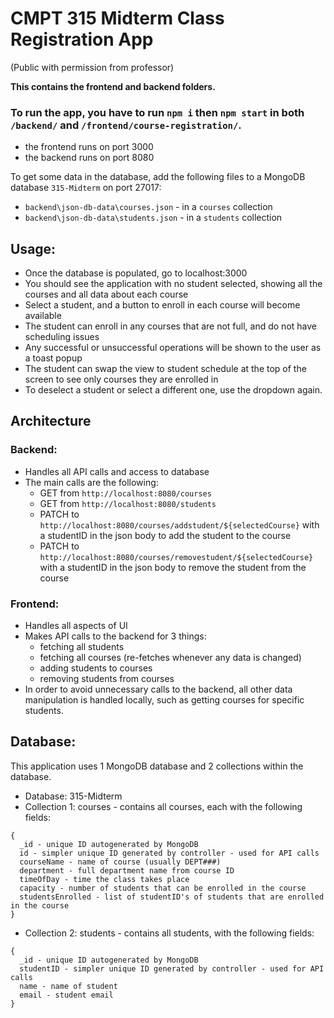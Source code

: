 # CMPT 315 Midterm Class Registration App
(Public with permission from professor)

**This contains the frontend and backend folders.**

### To run the app, you have to run `npm i` then `npm start` in both `/backend/` and `/frontend/course-registration/`.

- the frontend runs on port 3000
- the backend runs on port 8080

To get some data in the database, add the following files to a MongoDB database `315-Midterm` on port 27017:
- `backend\json-db-data\courses.json` - in a `courses` collection
- `backend\json-db-data\students.json` - in a `students` collection


## Usage:
- Once the database is populated, go to localhost:3000
- You should see the application with no student selected, showing all the courses and all data about each course
- Select a student, and a button to enroll in each course will become available
- The student can enroll in any courses that are not full, and do not have scheduling issues
- Any successful or unsuccessful operations will be shown to the user as a toast popup
- The student can swap the view to student schedule at the top of the screen to see only courses they are enrolled in
- To deselect a student or select a different one, use the dropdown again.


## Architecture

### Backend:
- Handles all API calls and access to database
- The main calls are the following:
  - GET from `http://localhost:8080/courses`
  - GET from `http://localhost:8080/students`
  - PATCH to `http://localhost:8080/courses/addstudent/${selectedCourse}` with a studentID in the json body to add the student to the course
  - PATCH to `http://localhost:8080/courses/removestudent/${selectedCourse}` with a studentID in the json body to remove the student from the course

### Frontend: 
- Handles all aspects of UI
- Makes API calls to the backend for 3 things:
  - fetching all students
  - fetching all courses (re-fetches whenever any data is changed)
  - adding students to courses
  - removing students from courses
- In order to avoid unnecessary calls to the backend, all other data manipulation is handled locally, such as getting courses for specific students.


## Database:
This application uses 1 MongoDB database and 2 collections within the database.
- Database: 315-Midterm
- Collection 1: courses - contains all courses, each with the following fields: 
```
{
  _id - unique ID autogenerated by MongoDB
  id - simpler unique ID generated by controller - used for API calls
  courseName - name of course (usually DEPT###)
  department - full department name from course ID
  timeOfDay - time the class takes place
  capacity - number of students that can be enrolled in the course
  studentsEnrolled - list of studentID's of students that are enrolled in the course
}
```
- Collection 2: students - contains all students, with the following fields:
```
{
  _id - unique ID autogenerated by MongoDB
  studentID - simpler unique ID generated by controller - used for API calls
  name - name of student
  email - student email
}
```

